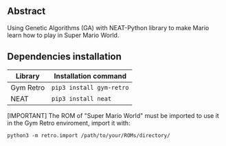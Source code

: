 ## Abstract
Using Genetic Algorithms (GA) with  NEAT-Python library to make Mario learn how to play in Super Mario World.

## Dependencies installation
 | Library | Installation command |
 | ---- | ---- |
 |Gym Retro | ```pip3 install gym-retro``` |
 |NEAT     | ```pip3 install neat``` |

[IMPORTANT] The ROM of "Super Mario World" must be imported to use it in the Gym Retro enviroment, import it with:

```python3 -m retro.import /path/to/your/ROMs/directory/```
